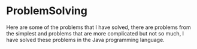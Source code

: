 # ProblemSolving
Here are some of the problems that I have solved, there are problems from the simplest and problems that are more complicated but not so much, 
I have solved these problems in the Java programming language.
